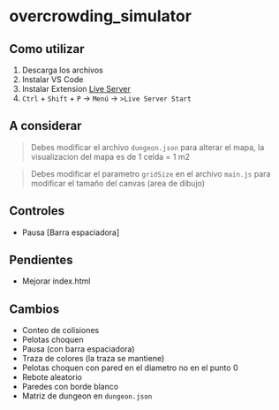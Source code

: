 # overcrowding_simulator

## Como utilizar
1. Descarga los archivos
2. Instalar VS Code
3. Instalar Extension [Live Server](https://marketplace.visualstudio.com/items?itemName=ritwickdey.LiveServer)
4. `Ctrl` + `Shift` + `P` -> `Menú` -> `>Live Server Start`

## A considerar
> Debes modificar el archivo `dungeon.json` para alterar el mapa, la visualizacion del mapa es de 1 celda = 1 m2

> Debes modificar el parametro `gridSize` en el archivo `main.js` para modificar el tamaño del canvas (area de dibujo)

## Controles
- Pausa [Barra espaciadora]

## Pendientes
- Mejorar index.html

## Cambios
- Conteo de colisiones
- Pelotas choquen
- Pausa (con barra espaciadora)
- Traza de colores (la traza se mantiene)
- Pelotas choquen con pared en el diametro no en el punto 0
- Rebote aleatorio
- Paredes con borde blanco
- Matriz de dungeon en `dungeon.json`
